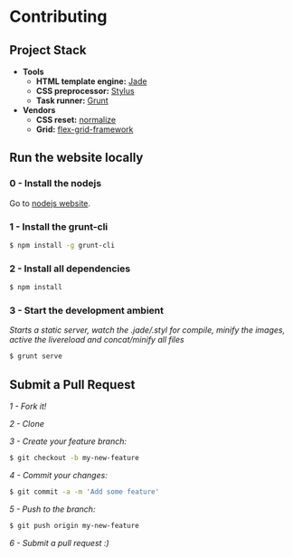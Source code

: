 # Contributing

## Project Stack

- **Tools**
	- **HTML template engine:** [Jade](http://jade-lang.com/)
	- **CSS preprocessor:** [Stylus](https://learnboost.github.io/stylus/)
	- **Task runner:** [Grunt](http://gruntjs.com/)
- **Vendors**
	- **CSS reset:** [normalize](https://necolas.github.io/normalize.css/)
	- **Grid:** [flex-grid-framework](https://afonsopacifer.github.io/flex-grid-framework/)

## Run the website locally

### 0 - Install the nodejs
Go to [nodejs website](https://nodejs.org/).

### 1 - Install the grunt-cli

```sh
$ npm install -g grunt-cli
```

### 2 - Install all dependencies

```sh
$ npm install
```

### 3 - Start the development ambient
*Starts a static server, watch the .jade/.styl for compile, minify the images, active the livereload and concat/minify all files*

```sh
$ grunt serve
```

## Submit a Pull Request

*1 - Fork it!*

*2 - Clone*

*3 - Create your feature branch:*
```sh
$ git checkout -b my-new-feature
```
*4 - Commit your changes:*
```sh
$ git commit -a -m 'Add some feature'
```
*5 - Push to the branch:*
```sh
$ git push origin my-new-feature
```
*6 - Submit a pull request :)*
